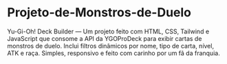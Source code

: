 # Projeto-de-Monstros-de-Duelo
 Yu-Gi-Oh! Deck Builder — Um projeto feito com HTML, CSS, Tailwind e JavaScript que consome a API da YGOProDeck para exibir cartas de monstros de duelo. Inclui filtros dinâmicos por nome, tipo de carta, nível, ATK e raça. Simples, responsivo e feito com carinho por um fã da franquia.
